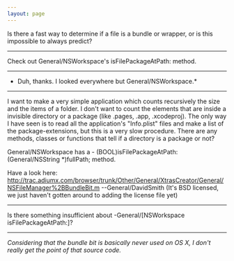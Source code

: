 ```yaml
---
layout: page
---
```


Is there a fast way to determine if a file is a bundle or wrapper, or is this impossible to always predict?

----

Check out General/NSWorkspace's isFilePackageAtPath: method.

----

* Duh, thanks. I looked everywhere but General/NSWorkspace.*

----

I want to make a very simple application which counts recursively the size and the items of a folder. I don't want to count the elements that are inside a invisible directory or a package (like .pages, .app, .xcodeproj). The only way I have seen is to read all the application's "Info.plist" files and make a list of the package-extensions, but this is a very slow procedure. There are any methods, classes or functions that tell if a directory is a package or not?

General/NSWorkspace has a     - (BOOL)isFilePackageAtPath:(General/NSString *)fullPath; method.

Have a look here: http://trac.adiumx.com/browser/trunk/Other/General/XtrasCreator/General/NSFileManager%2BBundleBit.m  --General/DavidSmith  (It's BSD licensed, we just haven't gotten around to adding the license file yet)

----

Is there something insufficient about     -General/[NSWorkspace isFilePackageAtPath:]?

----

*Considering that the bundle bit is basically never used on OS X, I don't really get the point of that source code.*
